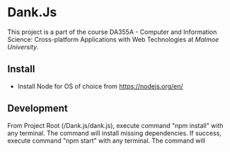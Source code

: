 # Dank.Js
This project is a part of the course DA355A - Computer and Information Science: Cross-platform Applications with Web Technologies at *Malmoe University*.

## Install
* Install Node for OS of choice from https://nodejs.org/en/

## Development
From Project Root (/Dank.js/dank.js), execute command "npm install" with any terminal. The command will install missing dependencies.
If success, execute command "npm start" with any terminal. The command will 

